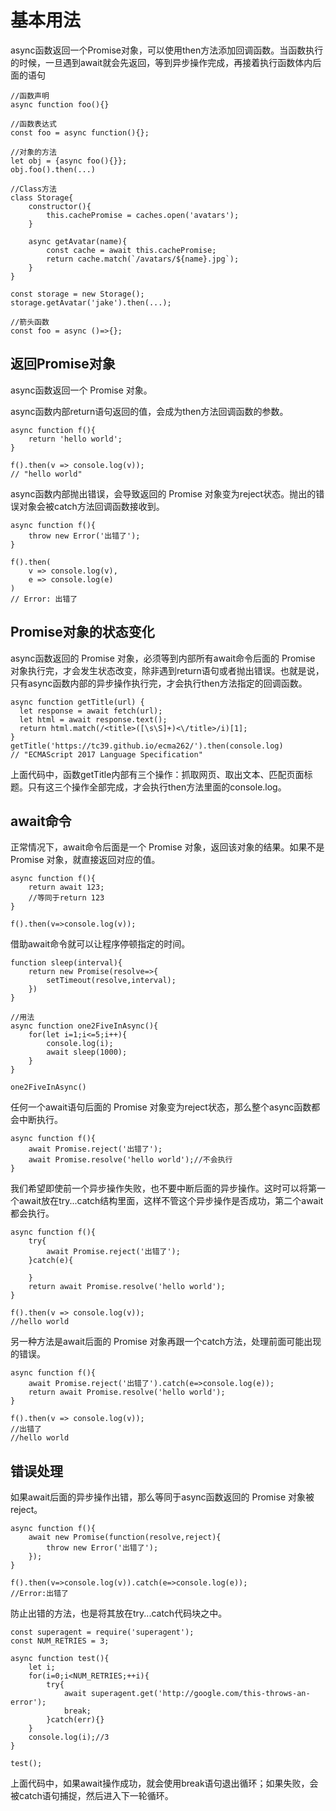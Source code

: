 # 基本用法
async函数返回一个Promise对象，可以使用then方法添加回调函数。当函数执行的时候，一旦遇到await就会先返回，等到异步操作完成，再接着执行函数体内后面的语句  

```
//函数声明
async function foo(){}

//函数表达式
const foo = async function(){};

//对象的方法
let obj = {async foo(){}};
obj.foo().then(...)

//Class方法
class Storage{
    constructor(){
        this.cachePromise = caches.open('avatars');
    }

    async getAvatar(name){
        const cache = await this.cachePromise;
        return cache.match(`/avatars/${name}.jpg`);
    }
}

const storage = new Storage();
storage.getAvatar('jake').then(...);

//箭头函数
const foo = async ()=>{};
```

## 返回Promise对象
async函数返回一个 Promise 对象。

async函数内部return语句返回的值，会成为then方法回调函数的参数。

```
async function f(){
    return 'hello world';
}

f().then(v => console.log(v));
// "hello world"
```
async函数内部抛出错误，会导致返回的 Promise 对象变为reject状态。抛出的错误对象会被catch方法回调函数接收到。

```
async function f(){
    throw new Error('出错了');
}

f().then(
    v => console.log(v),
    e => console.log(e)
)
// Error: 出错了
```

## Promise对象的状态变化
async函数返回的 Promise 对象，必须等到内部所有await命令后面的 Promise 对象执行完，才会发生状态改变，除非遇到return语句或者抛出错误。也就是说，只有async函数内部的异步操作执行完，才会执行then方法指定的回调函数。

```
async function getTitle(url) {
  let response = await fetch(url);
  let html = await response.text();
  return html.match(/<title>([\s\S]+)<\/title>/i)[1];
}
getTitle('https://tc39.github.io/ecma262/').then(console.log)
// "ECMAScript 2017 Language Specification"
```

上面代码中，函数getTitle内部有三个操作：抓取网页、取出文本、匹配页面标题。只有这三个操作全部完成，才会执行then方法里面的console.log。  

## await命令
正常情况下，await命令后面是一个 Promise 对象，返回该对象的结果。如果不是 Promise 对象，就直接返回对应的值。  

```
async function f(){
    return await 123;
    //等同于return 123
}

f().then(v=>console.log(v));
```
借助await命令就可以让程序停顿指定的时间。 

```
function sleep(interval){
    return new Promise(resolve=>{
        setTimeout(resolve,interval);
    })
}

//用法
async function one2FiveInAsync(){
    for(let i=1;i<=5;i++){
        console.log(i);
        await sleep(1000);
    }
} 

one2FiveInAsync()
```
任何一个await语句后面的 Promise 对象变为reject状态，那么整个async函数都会中断执行。
```
async function f(){
    await Promise.reject('出错了');
    await Promise.resolve('hello world');//不会执行
}
```
我们希望即使前一个异步操作失败，也不要中断后面的异步操作。这时可以将第一个await放在try...catch结构里面，这样不管这个异步操作是否成功，第二个await都会执行。

```
async function f(){
    try{
        await Promise.reject('出错了');
    }catch(e){

    }
    return await Promise.resolve('hello world');
}

f().then(v => console.log(v));
//hello world
```
另一种方法是await后面的 Promise 对象再跟一个catch方法，处理前面可能出现的错误。

```
async function f(){
    await Promise.reject('出错了').catch(e=>console.log(e));
    return await Promise.resolve('hello world');
}

f().then(v => console.log(v));
//出错了
//hello world
```

## 错误处理
如果await后面的异步操作出错，那么等同于async函数返回的 Promise 对象被reject。

```
async function f(){
    await new Promise(function(resolve,reject){
        throw new Error('出错了');
    });
}

f().then(v=>console.log(v)).catch(e=>console.log(e));
//Error:出错了
```
防止出错的方法，也是将其放在try...catch代码块之中。

```
const superagent = require('superagent');
const NUM_RETRIES = 3;

async function test(){
    let i;
    for(i=0;i<NUM_RETRIES;++i){
        try{
            await superagent.get('http://google.com/this-throws-an-error');
            break;
        }catch(err){}
    }
    console.log(i);//3
}

test();
```
上面代码中，如果await操作成功，就会使用break语句退出循环；如果失败，会被catch语句捕捉，然后进入下一轮循环。